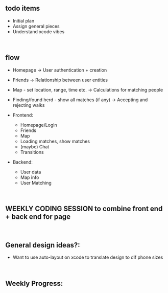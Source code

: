 ## todo items
- Initial plan
- Assign general pieces
- Understand xcode vibes


<br>

## flow
- Homepage
  -> User authentication + creation
- Friends
  -> Relationship between user entities
- Map - set location, range, time etc.
  -> Calculations for matching people
- Finding/found herd - show all matches (if any)
  -> Accepting and rejecting walks
  
  
- Frontend:
  - Homepage/Login
  - Friends
  - Map
  - Loading matches, show matches
  - (maybe) Chat
  - Transitions
 
- Backend:
  - User data
  - Map info
  - User Matching
  
  
<br>

## WEEKLY CODING SESSION to combine front end + back end for page 

<br>

## General design ideas?:
  - Want to use auto-layout on xcode to translate design to dif phone sizes

<br>

## Weekly Progress:
